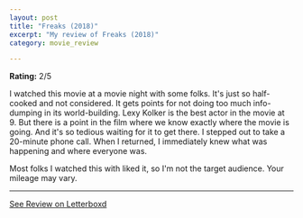 ```yaml
---
layout: post
title: "Freaks (2018)"
excerpt: "My review of Freaks (2018)"
category: movie_review

---
```


**Rating:** 2/5

I watched this movie at a movie night with some folks. It's just so half-cooked and not considered. It gets points for not doing too much info-dumping in its world-building. Lexy Kolker is the best actor in the movie at 9. But there is a point in the film where we know exactly where the movie is going. And it's so tedious waiting for it to get there. I stepped out to take a 20-minute phone call. When I returned, I immediately knew what was happening and where everyone was.

Most folks I watched this with liked it, so I'm not the target audience. Your mileage may vary.

<hr>

[See Review on Letterboxd](https://boxd.it/74bQTB)
